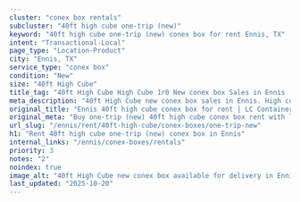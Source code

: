 ```yaml
---
cluster: "conex box rentals"
subcluster: "40ft high cube one-trip (new)"
keyword: "40ft high cube one-trip (new) conex box for rent Ennis, TX"
intent: "Transactional-Local"
page_type: "Location-Product"
city: "Ennis, TX"
service_type: "conex box"
condition: "New"
size: "40ft High Cube"
title_tag: "40ft High Cube High Cube 1r0 New conex box Sales in Ennis | LC Container"
meta_description: "40ft High Cube new conex box sales in Ennis. High cube containers with extra height. Fast delivery, competitive pricing. Serving conex boxes area. Quote ID: LYO. Call (214) 524-4168 for your free quote today."
original_title: "Ennis 40ft high cube conex box for rent | LC Container"
original_meta: "Buy one-trip (new) 40ft high cube conex box rent with local delivery in Ennis, TX. LC Container — local Since 2003. Request a fast quote today."
url_slug: "/ennis/rent/40ft-high-cube/conex-boxes/one-trip-new"
h1: "Rent 40ft high cube one-trip (new) conex box in Ennis"
internal_links: "/ennis/conex-boxes/rentals"
priority: 3
notes: "2"
noindex: true
image_alt: "40ft High Cube new conex box available for delivery in Ennis"
last_updated: "2025-10-20"
---
```


<!-- TODO: Add unique city/inventory copy, images, and internal links here. -->
